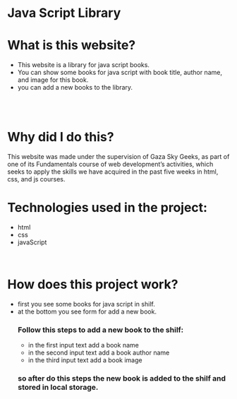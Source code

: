 <h1>Java Script Library</h1>
<h1>What is this website?</h1>
<ul>
    <li>This website is a library for java script books.</li>
    <li>You can show some books for java script with book title, author name, and image for this book. </li>
    <li>you can add a new books to the library.</li>
</ul>
<br><br>
<h1>Why did I do this?</h1>

<p>This website was made under the supervision of Gaza Sky Geeks, as part of one of its Fundamentals course of web development’s activities, which seeks to apply the skills we have acquired in the past five weeks in html, css, and js courses.
</p>

<h1>Technologies used in the project: </h1>
<ul>
    <li>html</li>
    <li>css</li>
    <li>javaScript</li>
</ul>
<br>
<h1>How does this project work?</h1>
<ul>
    <li>first you see some books for java script in shilf.</li>
    <li>at the bottom you see form for add a new book.</li>
    <h3>Follow this steps to add a new book to the shilf: </h3>
    <ul>
        <li>in the first input text add a book name </li>
        <li>in the second input text add a book author name </li>
        <li>in the third input text add a book image </li>
    </ul>
    <h3>so after do this steps the new book is added to the shilf and stored in local storage. </h3>
    
</ul>
